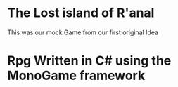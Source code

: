 # The Lost island of R'anal

This was our mock Game from our first original Idea


# Rpg Written in C# using the MonoGame framework
